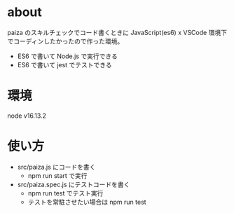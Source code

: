 # about
paiza のスキルチェックでコード書くときに JavaScript(es6) x VSCode 環境下でコーディンしたかったので作った環境。

- ES6 で書いて Node.js で実行できる
- ES6 で書いて jest でテストできる

# 環境
node v16.13.2

# 使い方
- src/paiza.js にコードを書く
  - npm run start で実行
- src/paiza.spec.js にテストコードを書く
  - npm run test でテスト実行
  - テストを常駐させたい場合は npm run test
